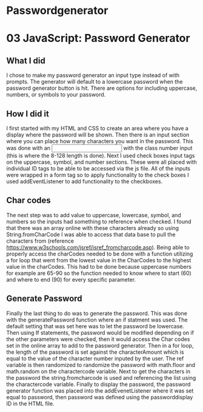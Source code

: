 # Passwordgenerator
# 03 JavaScript: Password Generator

## What I did

I chose to make my password generator an input type instead of with prompts. The generator will default to a lowercase password when the password generator button is hit. There are options for including uppercase, numbers, or symbols to your password. 

## How I did it

I first started with my HTML and CSS to create an area where you have a display where the password will be shown. Then there is an input section where you can place how many characters you want in the password. This was done with an <input> with the class number input (this is where the 8-128 length is done). Next I used check boxes input tags on the uppercase, symbol, and number sections. These were all placed with individual ID tags to be able to be accessed via the js file. All of the inputs were wrapped in a form tag so to apply functionality to the check boxes I used addEventListener to add functionality to the checkboxes. 

## Char codes

The next step was to add value to uppercase, lowercase, symbol, and numbers so the inputs had something to reference when checked. I found that there was an array online with these characters already so using String.fromCharCode I was able to access that data base to pull the characters from (reference https://www.w3schools.com/jsref/jsref_fromcharcode.asp). Being able to properly access the charCodes needed to be done with a function utilizing a for loop that went from the lowest value in the CharCodes to the highest value in the charCodes. This had to be done because uppercase numbers for example are 65-90 so the function needed to know where to start (60) and where to end (90) for every specific parameter.  

## Generate Password

Finally the last thing to do was to generate the password. This was done with the generatePassword function where an if statment was used. The default setting that was set here was to let the password be lowercase. Then using If statements, the password would be modified depending on if the other parameters were checked, then it would access the Char codes set in the online array to add to the password generator. Then in a for loop, the length of the password is set against the characterAmount which is equal to the value of the character number inputed by the user. The ref variable is then randomized to randomize the password with math.floor and math.random on the charactercode variable. Next to get the characters in the password the string.fromcharcode is used and referencing the list using the charactercode variable.  Finally to display the password, the password generator function was placed into the addEvenetListener where it was set equal to password, then password was defined using the passworddisplay ID in the HTML file. 
